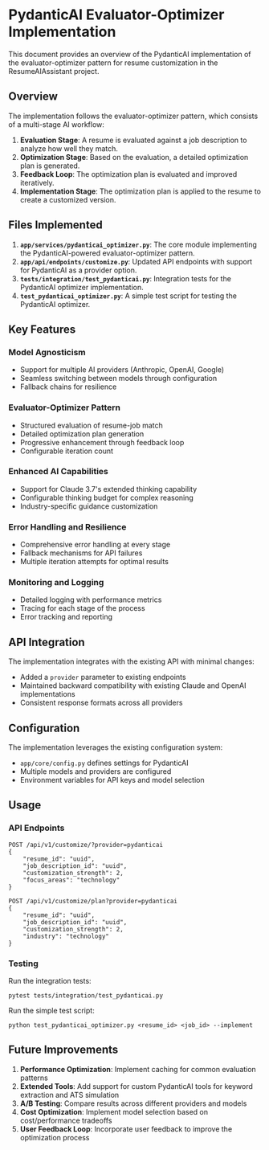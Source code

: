 # PydanticAI Evaluator-Optimizer Implementation

This document provides an overview of the PydanticAI implementation of the evaluator-optimizer pattern for resume customization in the ResumeAIAssistant project.

## Overview

The implementation follows the evaluator-optimizer pattern, which consists of a multi-stage AI workflow:

1. **Evaluation Stage**: A resume is evaluated against a job description to analyze how well they match.
2. **Optimization Stage**: Based on the evaluation, a detailed optimization plan is generated.
3. **Feedback Loop**: The optimization plan is evaluated and improved iteratively.
4. **Implementation Stage**: The optimization plan is applied to the resume to create a customized version.

## Files Implemented

1. **`app/services/pydanticai_optimizer.py`**: The core module implementing the PydanticAI-powered evaluator-optimizer pattern.
2. **`app/api/endpoints/customize.py`**: Updated API endpoints with support for PydanticAI as a provider option.
3. **`tests/integration/test_pydanticai.py`**: Integration tests for the PydanticAI optimizer implementation.
4. **`test_pydanticai_optimizer.py`**: A simple test script for testing the PydanticAI optimizer.

## Key Features

### Model Agnosticism
- Support for multiple AI providers (Anthropic, OpenAI, Google)
- Seamless switching between models through configuration
- Fallback chains for resilience

### Evaluator-Optimizer Pattern
- Structured evaluation of resume-job match
- Detailed optimization plan generation
- Progressive enhancement through feedback loop
- Configurable iteration count

### Enhanced AI Capabilities
- Support for Claude 3.7's extended thinking capability
- Configurable thinking budget for complex reasoning
- Industry-specific guidance customization

### Error Handling and Resilience
- Comprehensive error handling at every stage
- Fallback mechanisms for API failures
- Multiple iteration attempts for optimal results

### Monitoring and Logging
- Detailed logging with performance metrics
- Tracing for each stage of the process
- Error tracking and reporting

## API Integration

The implementation integrates with the existing API with minimal changes:

- Added a `provider` parameter to existing endpoints
- Maintained backward compatibility with existing Claude and OpenAI implementations
- Consistent response formats across all providers

## Configuration

The implementation leverages the existing configuration system:

- `app/core/config.py` defines settings for PydanticAI
- Multiple models and providers are configured
- Environment variables for API keys and model selection

## Usage

### API Endpoints

```
POST /api/v1/customize/?provider=pydanticai
{
    "resume_id": "uuid",
    "job_description_id": "uuid",
    "customization_strength": 2,
    "focus_areas": "technology"
}
```

```
POST /api/v1/customize/plan?provider=pydanticai
{
    "resume_id": "uuid",
    "job_description_id": "uuid",
    "customization_strength": 2,
    "industry": "technology"
}
```

### Testing

Run the integration tests:
```
pytest tests/integration/test_pydanticai.py
```

Run the simple test script:
```
python test_pydanticai_optimizer.py <resume_id> <job_id> --implement
```

## Future Improvements

1. **Performance Optimization**: Implement caching for common evaluation patterns
2. **Extended Tools**: Add support for custom PydanticAI tools for keyword extraction and ATS simulation
3. **A/B Testing**: Compare results across different providers and models
4. **Cost Optimization**: Implement model selection based on cost/performance tradeoffs
5. **User Feedback Loop**: Incorporate user feedback to improve the optimization process